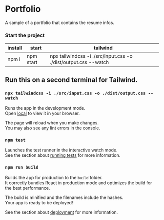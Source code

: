 # Portfolio 

A sample of a portfolio that contains the resume infos.


### Start the project

|install|start|tailwind|
|---|---|---|
|npm i|npm start|npx tailwindcss -i ./src/input.css -o ./dist/output.css --watch|

## Run this on a second terminal for **Tailwind**.

### ``npx tailwindcss -i ./src/input.css -o ./dist/output.css --watch``

Runs the app in the development mode.\
Open [local](http://localhost:3000) to view it in your browser.

The page will reload when you make changes.\
You may also see any lint errors in the console.

### `npm test`

Launches the test runner in the interactive watch mode.\
See the section about [running tests](https://facebook.github.io/create-react-app/docs/running-tests) for more information.

### `npm run build`

Builds the app for production to the `build` folder.\
It correctly bundles React in production mode and optimizes the build for the best performance.

The build is minified and the filenames include the hashes.\
Your app is ready to be deployed!

See the section about [deployment](https://facebook.github.io/create-react-app/docs/deployment) for more information.


